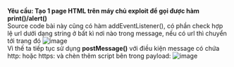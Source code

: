 **Yêu cầu: Tạo 1 page HTML trên máy chủ exploit để gọi được hàm print()/alert()**
<br> Source code bài này cũng có hàm addEventListener(), có phần check hợp lệ url dưới dạng string ở bất kì nơi nào trong message, nếu có url thì chuyển tới trang đó 
![image](https://user-images.githubusercontent.com/62832067/150760493-3fd3ad3f-ae47-4cd9-9116-aaf0fe9820a7.png)
<br> Vì thế ta tiếp tục sử dụng **postMessage()** với điều kiện message có chứa http: hoặc https: và chèn thêm script bên trong payload: 
![image](https://user-images.githubusercontent.com/62832067/150761510-38cfaf76-19be-4f50-a4f7-87c5d74f4ad3.png)

